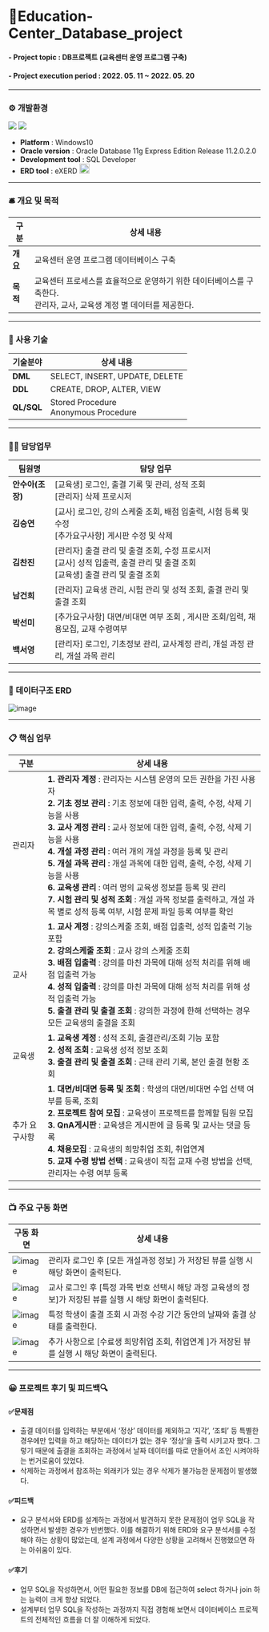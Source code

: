 # 🏫Education-Center_Database_project
#### - Project topic : DB프로젝트 (교육센터 운영 프로그램 구축)
#### - Project execution period : 2022. 05. 11 ~ 2022. 05. 20
-----------------------
### ⚙️ 개발환경
<img src="https://img.shields.io/badge/Windows10-0078D6?style=flat&logo=Windows&logoColor=white"/> <img src="https://img.shields.io/badge/Oracle-F80000?style=flat&logo=Oracle&logoColor=white"/>
-	**Platform** : Windows10
-	**Oracle version** : Oracle Database 11g Express Edition Release 11.2.0.2.0
-	**Development tool** : SQL Developer
-	**ERD tool** : eXERD <img src = "https://user-images.githubusercontent.com/97499271/166865359-0b33d34d-b67b-45e5-8eeb-07e608f193b4.png" width="20" height="20"/>
-----------------------
### 🛎 개요 및 목적
|**구분**|**상세 내용**|
|------|-------------|
|**개요**|교육센터 운영 프로그램 데이터베이스 구축|
|**목적**|교육센터 프로세스를 효율적으로 운영하기 위한 데이터베이스를 구축한다. <br> 관리자, 교사, 교육생 계정 별 데이터를 제공한다.|
-----------------------
### 🌟 사용 기술

|**기술분야**|**상세 내용**|
|------|-------------|
|**DML**|SELECT, INSERT, UPDATE, DELETE|
|**DDL**|CREATE, DROP, ALTER, VIEW|
|**QL/SQL**|Stored Procedure <br> Anonymous Procedure|

-----------------------
### 🙋‍♂️ 담당업무
|**팀원명**|**담당 업무**|
|------|-------------|
|**안수아(조장)**|[교육생] 로그인, 출결 기록 및 관리, 성적 조회 <br> [관리자] 삭제 프로시저|
|**김승연**|[교사] 로그인, 강의 스케줄 조회, 배점 입출력, 시험 등록 및 수정 <br> [추가요구사항] 게시판 수정 및 삭제
|**김찬진**|[관리자] 출결 관리 및 출결 조회, 수정 프로시저 <br> [교사] 성적 입출력, 출결 관리 및 출결 조회 <br> [교육생] 출결 관리 및 출결 조회|
|**남건희**|[관리자] 교육생 관리, 시험 관리 및 성적 조회, 출결 관리 및 출결 조회|
|**박선미**|[추가요구사항] 대면/비대면 여부 조회 , 게시판 조회/입력, 채용모집, 교재 수령여부 |
|**백서영**|[관리자] 로그인, 기초정보 관리, 교사계정 관리, 개설 과정 관리, 개설 과목 관리|
-----------------------
### 📃 데이터구조 ERD

![image](https://user-images.githubusercontent.com/97499271/169272854-c5483f05-6297-4578-a8b1-7c2c4aca6604.png)

-----------------------
### 📋 핵심 업무
|**구분**|**상세 내용**|
|------|------------|
|관리자|**1. 관리자 계정** : 관리자는 시스템 운영의 모든 권한을 가진 사용자 <br> **2. 기초 정보 관리** : 기초 정보에 대한 입력, 출력, 수정, 삭제 기능을 사용 <br> **3. 교사 계정 관리** : 교사 정보에 대한 입력, 출력, 수정, 삭제 기능을 사용 <br> **4. 개설 과정 관리** : 여러 개의 개설 과정을 등록 및 관리 <br> **5. 개설 과목 관리** : 개설 과목에 대한 입력, 출력, 수정, 삭제 기능을 사용 <br> **6. 교육생 관리** : 여러 명의 교육생 정보를 등록 및 관리 <br> **7. 시험 관리 및 성적 조회** : 개설 과목 정보를 출력하고, 개설 과목 별로 성적 등록 여부, 시험 문제 파일 등록 여부를 확인|
|교사|**1. 교사 계정** : 강의스케줄 조회, 배점 입출력, 성적 입출력 기능 포함 <br> **2. 강의스케줄 조회** : 교사 강의 스케줄 조회 <br> **3. 배점 입출력** : 강의를 마친 과목에 대해 성적 처리를 위해 배점 입출력 가능 <br> **4. 성적 입출력** : 강의를 마친 과목에 대해 성적 처리를 위해 성적 입출력 가능 <br> **5. 출결 관리 및 출결 조회** : 강의한 과정에 한해 선택하는 경우 모든 교육생의 출결을 조회|
|교육생|**1. 교육생 계정** : 성적 조회, 출결관리/조회 기능 포함 <br> **2. 성적 조회** : 교육생 성적 정보 조회 <br> **3. 출결 관리 및 출결 조회** : 근태 관리 기록, 본인 출결 현황 조회|
|추가 요구사항|**1. 대면/비대면 등록 및 조회** : 학생의 대면/비대면 수업 선택 여부를 등록, 조회 <br> **2. 프로젝트 참여 모집** : 교육생이 프로젝트를 함께할 팀원 모집 <br> **3. QnA게시판** : 교육생은 게시판에 글 등록 및 교사는 댓글 등록 <br> **4. 채용모집** : 교육생의 희망취업 조회, 취업연계 <br> **5. 교재 수령 방법 선택** : 교육생이 직접 교재 수령 방법을 선택, 관리자는 수령 여부 등록 |

-----------------------
### 📺 주요 구동 화면
|**구동 화면**|**상세 내용**|
|------|------------|
|![image](https://user-images.githubusercontent.com/97499271/169275476-821770e8-9ca6-40a0-bd12-4d1e365aa08c.png)|관리자 로그인 후 [모든 개설과정 정보] 가 저장된 뷰를 실행 시 해당 화면이 출력된다.|
|![image](https://user-images.githubusercontent.com/97499271/169275566-df72eaff-5993-458a-8cf4-2399af482bb2.png)|교사 로그인 후 [특정 과목 번호 선택시 해당 과정 교육생의 정보]가 저장된 뷰를 실행 시 해당 화면이 출력된다.|
|![image](https://user-images.githubusercontent.com/97499271/169275649-aed78dee-6b0c-409c-90ad-f602d134ae8e.png)|특정 학생이 출결 조회 시 과정 수강 기간 동안의 날짜와 출결 상태를 출력한다.|
|![image](https://user-images.githubusercontent.com/97499271/169275681-09e135b6-0dce-49ff-83fe-7e8a45c23076.png)|추가 사항으로 [수료생 희망취업 조회, 취업연계 ]가 저장된 뷰를 실행 시 해당 화면이 출력된다.|

-----------------------
### 😀 프로젝트 후기 및 피드백🔍
#### ✅문제점
- 출결 데이터를 입력하는 부분에서 ‘정상’ 데이터를 제외하고 ‘지각’, ‘조퇴’ 등 특별한 경우에만 입력을 하고 해당하는 데이터가 없는 경우 ‘정상’을 출력 시키고자 했다. 그렇기 때문에 출결을 조회하는 과정에서 날짜 데이터를 따로 만들어서 조인 시켜야하는 번거로움이 있었다.
- 삭제하는 과정에서 참조하는 외래키가 있는 경우 삭제가 불가능한 문제점이 발생했다.
#### ✅피드백
- 요구 분석서와 ERD를 설계하는 과정에서 발견하지 못한 문제점이 업무 SQL을 작성하면서 발생한 경우가 빈번했다. 이를 해결하기 위해 ERD와 요구 분석서를 수정해야 하는 상황이 많았는데, 설계 과정에서 다양한 상황을 고려해서 진행했으면 하는 아쉬움이 있다.
#### ✅후기
- 업무 SQL을 작성하면서, 어떤 필요한 정보를 DB에 접근하여 select 하거나 join 하는 능력이 크게 향상 되었다.
- 설계부터 업무 SQL을 작성하는 과정까지 직접 경험해 보면서 데이터베이스 프로젝트의 전체적인 흐름을 더 잘 이해하게 되었다.
